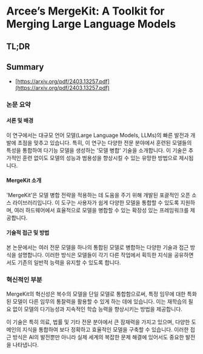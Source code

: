 # Arcee’s MergeKit: A Toolkit for Merging Large Language Models
## TL;DR
## Summary
- [https://arxiv.org/pdf/2403.13257.pdf](https://arxiv.org/pdf/2403.13257.pdf)

### 논문 요약

#### 서론 및 배경
이 연구에서는 대규모 언어 모델(Large Language Models, LLMs)의 빠른 발전과 개발에 초점을 맞추고 있습니다. 특히, 이 연구는 다양한 전문 분야에서 훈련된 모델들의 특성을 통합하여 다기능 모델을 생성하는 '모델 병합' 기술을 소개합니다. 이 기술은 추가적인 훈련 없이도 모델의 성능과 범용성을 향상시킬 수 있는 유망한 방법으로 제시됩니다.

#### MergeKit 소개
'MergeKit'은 모델 병합 전략을 적용하는 데 도움을 주기 위해 개발된 포괄적인 오픈 소스 라이브러리입니다. 이 도구는 사용자가 쉽게 다양한 모델을 통합할 수 있도록 지원하며, 여러 하드웨어에서 효율적으로 모델을 병합할 수 있는 확장성 있는 프레임워크를 제공합니다.

#### 기술적 접근 및 방법
본 논문에서는 여러 전문 모델을 하나의 통합된 모델로 병합하는 다양한 기술과 접근 방식을 설명합니다. 이러한 방식은 모델들이 각기 다른 작업에서 획득한 지식을 공유하면서도 기존의 일반적 능력을 유지할 수 있도록 합니다.

### 혁신적인 부분
MergeKit의 혁신성은 복수의 모델을 단일 모델로 통합함으로써, 특정 임무에 대한 특화된 모델이 다른 임무의 통찰력을 활용할 수 있게 하는 데에 있습니다. 이는 재학습의 필요 없이 모델의 다기능성과 지속적인 학습 능력을 향상시키는 방법을 제공합니다.

이 기술은 특히 의료, 법률 및 기타 전문 분야에서 큰 잠재력을 가지고 있으며, 다양한 도메인의 지식을 통합하여 보다 정확하고 효율적인 모델을 구축할 수 있습니다. 이러한 접근 방식은 AI의 발전뿐만 아니라 실제 세계의 복잡한 문제 해결에 있어서도 중요한 발전을 나타냅니다.
